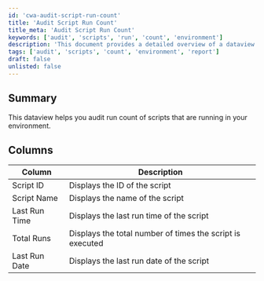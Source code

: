 ```yaml
---
id: 'cwa-audit-script-run-count'
title: 'Audit Script Run Count'
title_meta: 'Audit Script Run Count'
keywords: ['audit', 'scripts', 'run', 'count', 'environment']
description: 'This document provides a detailed overview of a dataview that helps in auditing the run count of scripts within your environment, including information on script IDs, names, last run times, total runs, and last run dates.'
tags: ['audit', 'scripts', 'count', 'environment', 'report']
draft: false
unlisted: false
---
```

## Summary

This dataview helps you audit run count of scripts that are running in your environment.

## Columns

| Column         | Description                                           |
|----------------|-------------------------------------------------------|
| Script ID      | Displays the ID of the script                         |
| Script Name    | Displays the name of the script                       |
| Last Run Time  | Displays the last run time of the script              |
| Total Runs     | Displays the total number of times the script is executed |
| Last Run Date  | Displays the last run date of the script              |





